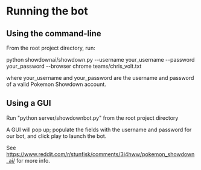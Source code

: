 # Running the bot

## Using the command-line

From the root project directory, run:

python showdownai/showdown.py --username your_username --password your_password --browser chrome teams/chris_volt.txt

where your_username and your_password are the username and password of a
valid Pokemon Showdown account.

## Using a GUI
Run "python server/showdownbot.py" from the root project directory

A GUI will pop up; populate the fields with the username and
password for our bot, and click play to launch the bot.

See https://www.reddit.com/r/stunfisk/comments/3i4hww/pokemon_showdown_ai/
for more info.